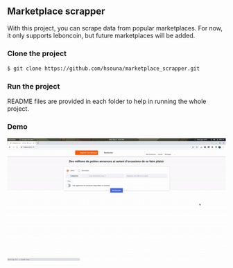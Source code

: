 ## Marketplace scrapper
With this project, you can scrape data from popular marketplaces. For now, it only supports leboncoin, but future marketplaces will be added.

### Clone the project
```bash
$ git clone https://github.com/hsouna/marketplace_scrapper.git
```

### Run the project
README files are provided in each folder to help in running the whole project.

### Demo

![Demo Video](./demo.gif)